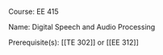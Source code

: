 




Course: EE 415

Name: Digital Speech and Audio Processing

Prerequisite(s): [[TE 302]] or [[EE 312]]